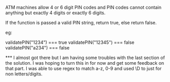 ATM machines allow 4 or 6 digit PIN codes and PIN codes cannot contain anything but exactly 4 digits or exactly 6 digits.

If the function is passed a valid PIN string, return true, else return false.

eg:

validatePIN("1234") === true
validatePIN("12345") === false
validatePIN("a234") === false

*** I almost got there but I am having some troubles with the last section of the solution. I was hoping to turn this in for now and get some feedback on that part.  I was able to use regex to match a-z, 0-9 and used \D to just for non letters/digits.